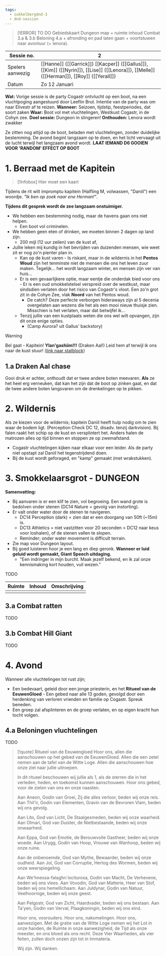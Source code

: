 ```yaml
---
tags:
  - sukkelbergdnd-3
  - dnd-session
---
```

> [!ERROR] TO DO
> Gebiedskaart
> Dungeon map + ruimte inhoud
> Combat 3.a & 3.b 
> Beloning 4.a + afronding en pad laten gaan + voortstuwen naar avontuur (+ lenora).

| Sessie no.       | 2                                                                                                                                          |
| ---------------- | ------------------------------------------------------------------------------------------------------------------------------------------ |
| Spelers aanwezig | [[Hanne]] ([[Garrick]]) [[Kacper]] ([[Gallus]]), [[Kim]] ([[Nyrin]]), [[Lise]] ([[Lenora]]), [[Melle]] ([[Herman]]),  [[Roy]] ([[Yerall]]) |
| Datum            | Zo 12 Januari                                                                                                                              |
**Wat:** Vorige sessie is de party Cogastr ontvlucht op een boot, na een vluchtpoging aangestuurd door Leeflin Brut. Intentie van de party was om naar Elivestr af te reizen.
**Wanneer:** Seizoen, tijdstip, feestperiodes, dat soort zaken
**Waar:** Boot vol met vluchtelingen, Westkust Cogastr, in de Cohyn zee.
**Doel sessie:** Dungeon in slingeren!
**Onthouden:** Lenora wordt zwakker

Ze zitten nog altijd op de boot, beladen met vluchtelingen, zonder duidelijke bestemming. De avond begint langzaam op te doen, en het licht vervaagt uit de lucht terwijl het langzaam avond wordt.
**LAAT IEMAND D6 GOOIEN VOOR 'RANDOM' EFFECT OP BOOT**
# 1. Berraad met de Kapitein
>[!Infobox]
>Hier moet een kaart

Tijdens de rit wilt impromptu kapitein (Halfling M, volwassen, "Daniil") een woordje. *"Ik ben op zoek naar ene Herman!"*.

**Tijdens dit gesprek wordt de zee langzaam onstuimiger.** 
- We hebben een bestemming nodig, maar de havens gaan ons niet helpen.
	- Een boot vol criminelen.
- We hebben geen eten of drinken, we moeten binnen 2 dagen op land zijn.
	- 200 mijl (12 uur zeilen) van de kust af, 
- Jullie leken mij kundig in het bevrijden van duizenden mensen, wie weet zit er nog zo'n pienter plan in.
	- Kan op de kust varen - Is riskant, maar in de wildernis in het **Pentos Woud** zijn het tenminste niet de mensen die ons het leven zuur maken. Tegelijk... het wordt langzaam winter, en mensen zijn ver van huis...
	- Er is een gevaarlijkere optie, maar eentje die onderdak bied voor ons - Er is een oud smokkelstelsel verspreid over de westkust, maar sindsdien verlaten door het risico van Cogastr's vloot. Een zo'n grot zit in de Cohyn Zee, vlak **Noord** van het Pentos woud. 
		- De catch? Deze perfecte verborgen hideraways zijn al 5 decenia overgelaten aan wezens die het als een mooi nieuw thuisje zien. Misschien is het verlaten, maar dat betwijfel ik...
	- Tenzij jullie van een kustplaats weten die ons wel wilt opvangen, zijn dit onze enige opties.
		- (Camp Aurora? uit Gallus' backstory)

> [!warning]
> Bel gaat - Kapitein! **Ylan'gashiim!!!** (Draken Aal!) Leid hem af terwijl ik ons naar de kust stuur!
> ([link naar statblock](https://www.5esrd.com/database/creature/dragon-eel-3pp/))
## 1.a Draken Aal chase
Gooi druk er achter, onthoudt dat er twee andere boten meevaren. **Als** ze het heel erg verneuken, dat kan het zijn dat de boot op zinken gaat, en dat de twee andere boten langsvaren om de drenkelingen op te pikken.
# 2. Wildernis
Als ze kiezen voor de wildernis; kapitein Daniil heeft hulp nodig om te zien waar de bodem ligt. (Perception Check DC 12, disadv. tenzij darkvision). Bij falen raakt het schip op de kust en versplintert het. Anders halen de matrozen alles op tijd binnen en stoppen ze op zwemafstand.
- Cogastr vluchtelingen kijken naar elkaar voor een leider. Als de party niet opstapt zal Daniil het tegenstrijdend doen.
- Bij de kust wordt geforaged, en "kamp" gemaakt (met wrakstukken). 
# 3. Smokkelaarsgrot - DUNGEON
**Samenvatting:** 
- Bij aanvaren is er een klif te zien, vol begroeing. Een wand grote is bedolven onder stenen (DC14 Nature = gevolg van instorting).
- Er valt onder water door de stenen te navigeren.
	- DC14 Perception (dark) = zien dat er een doorgang van 50ft (~15m) is.
	- DC13 Athletics = niet vastzitten voor 20 seconden > DC12 naar keus voor loshalen), of de stenen vallen te slopen. 
	- Reminder; onder water movement is difficult terrain.
- Zie map voor Dungeon layout.
- Bij goed luisteren hoor je een lang en diep geronk. **Wanneer er luid geluid wordt gemaakt, Giant Speech uitdaging.**
	- "Een indringer in mijn burcht. Maak jezelf bekend, en ik zal onze kennismaking kort houden, vuil wezen."

TODO

| Ruimte | Inhoud | Omschrijving |
| ------ | ------ | ------------ |
|        |        |              |
## 3.a Combat ratten
TODO
## 3.b Combat Hill Giant
TODO
# 4. Avond
Wanneer alle vluchtelingen tot rust zijn;
- Een bedevaart, geleid door een jonge priesterin, en het **Ritueel van de EeuwenGloed** - Een gebed naar alle 13 goden, gevolgd door een herdenking van verloren vrienden en familie op Cogastr. Spreuk beneden.
- Een groep zal afsplinteren en de groep verlaten, en op eigen kracht hun tocht volgen. 
## 4.a Beloningen vluchtelingen
TODO

> [!quote] Ritueel van de Eeuwengloed
> Hoor ons, allen die aanschouwen op het gebed van de EeuwenGloed. Allen die een zetel nemen aan de tafel van de Witte Loge. Allen die aanschouwen hoe onze ziel naar jullie uitroepen.
> 
> In dit ritueel beschouwen wij jullie als 1, als de sterren die in het verleden, heden, en toekomst kunnen aanschouwen. Hoor ons gebed, voor de zielen van ons en onze naasten.
> 
> Aan Aneon, Godin van Groei, Zij die alles verloor, beden wij onze reis.
> Aan Thil'ir, Godin van Elementen, Gravin van de Bevroren Vlam, beden wij ons gevolg.
> 
> Aan Lito, God van Licht, De Staalgesmeden, beden wij onze waarheid.
> Aan Olmari, God van Duister, de Nietbestaande, beden wij onze onwaarheid.
> 
> Aan Eppa, God van Emotie, de Berouwvolle Gastheer, beden wij onze woede.
> Aan Urygg, Godin van Hoop, Vrouwe van Wanhoop, beden wij onze ruine.
> 
> Aan de onbenoemde, God van Mythe, Bewaarder, beden wij onze oudheid.
> Aan Jol, God van Corruptie, Hertog des Wormen, beden wij onze weerspiegeling.
> 
> Aan We'hnessa-falaghri Ixciturosa, Godin van Macht, De Verhevene, beden wij ons vlees.
> Aan Vovodin, God van Matterie, Heer van Stof, beden wij ons hemellichaam.
> Aan Juldynar, Godin van Natuur, Veelhoornige, beden wij onze geest.
> 
> Aan Pelgostr, God van Zicht, Haardvader, beden wij ons bestaan.
> Aan Ta'yen, Godin van Verval, Plaagkoningin, beden wij ons eind.
> 
> Hoor ons, voorouders. Hoor ons, nakomelingen. Hoor ons, aanwezigen. Met de gratie van de Witte Loge nemen wij het Lot in onze handen, de Ruimte in onze aanwezigheid, de Tijd als onze meester, en ons bloed als ons recht. Deze Vier Waarheden, als vier feiten, zullen doch onzen zijn tot in Immateria. 
> 
> Wij zijn. Wij danken.